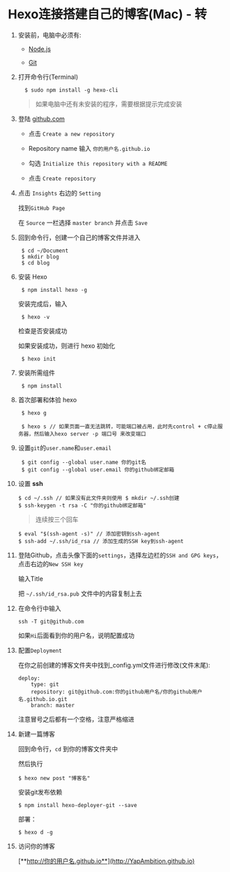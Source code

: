 Hexo连接搭建自己的博客(Mac) - 转
===

1. 安装前，电脑中必须有:

	- [Node.js](https://nodejs.org/en/download/)

	- [Git](https://git-scm.com/downloads)

2. 打开命令行(Terminal)
	
		 $ sudo npm install -g hexo-cli
	
	> 如果电脑中还有未安装的程序，需要根据提示完成安装
	
3. 登陆 [github.com](https://github.com)
	
	* 点击 ``Create a new repository``
	
	* Repository name 输入 ``你的用户名.github.io``
	
	* 勾选 ``Initialize this repository with a README``
	
	* 点击 ``Create repository``
	
4. 点击 ``Insights`` 右边的 ``Setting``

	找到``GitHub Page``
	
	在 ``Source`` 一栏选择 ``master branch`` 并点击 ``Save``
	
5. 回到命令行，创建一个自己的博客文件并进入

		$ cd ~/Document
		$ mkdir blog
		$ cd blog
		
6. 安装 Hexo

		$ npm install hexo -g
		
	安装完成后，输入
	
		$ hexo -v
		
	检查是否安装成功
	
	如果安装成功，则进行 hexo 初始化
	
		$ hexo init
		
7. 安装所需组件

		$ npm install
		
8. 首次部署和体验 hexo

		$ hexo g
		
		$ hexo s // 如果页面一直无法跳转，可能端口被占用，此时先control + c停止服务器，然后输入hexo server -p 端口号 来改变端口
		
9. 设置``git``的``user.name``和``user.email``

		$ git config --global user.name 你的git名
		$ git config --global user.email 你的github绑定邮箱
		
10. 设置 **ssh**

		$ cd ~/.ssh // 如果没有此文件夹则使用 $ mkdir ~/.ssh创建
		$ ssh-keygen -t rsa -C "你的github绑定邮箱"
	
	> 连续按三个回车
		
		$ eval "$(ssh-agent -s)" // 添加密钥到ssh-agent
		$ ssh-add ~/.ssh/id_rsa // 添加生成的SSH key到ssh-agent
		
11. 登陆Github，点击头像下面的``settings``，选择左边栏的``SSH and GPG keys``，点击右边的``New SSH key``

	输入Title
	
	把 ``~/.ssh/id_rsa.pub`` 文件中的内容复制上去

12. 在命令行中输入

		ssh -T git@github.com
		
	如果``Hi``后面看到你的用户名，说明配置成功
	
13. 配置``Deployment``

	在你之前创建的博客文件夹中找到_config.yml文件进行修改(文件末尾):
	
		deploy:
			type: git
			repository: git@github.com:你的github用户名/你的github用户名.github.io.git
			branch: master
			
	注意冒号之后都有一个空格，注意严格缩进
	
14. 新建一篇博客

	回到命令行，``cd`` 到你的博客文件夹中
	
	然后执行
	
		$ hexo new post "博客名"
		
	安装git发布依赖
	
		$ npm install hexo-deployer-git --save
		
	部署：
		
		$ hexo d -g
		
15. 访问你的博客

	[**http://你的用户名.github.io**](http://YapAmbition.github.io)
	

	
